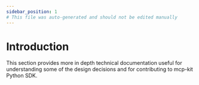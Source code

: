 ```yaml
---
sidebar_position: 1
# This file was auto-generated and should not be edited manually
---
```


# Introduction
This section provides more in depth technical documentation useful for understanding some of the design decisions and for contributing to mcp-kit Python SDK.
